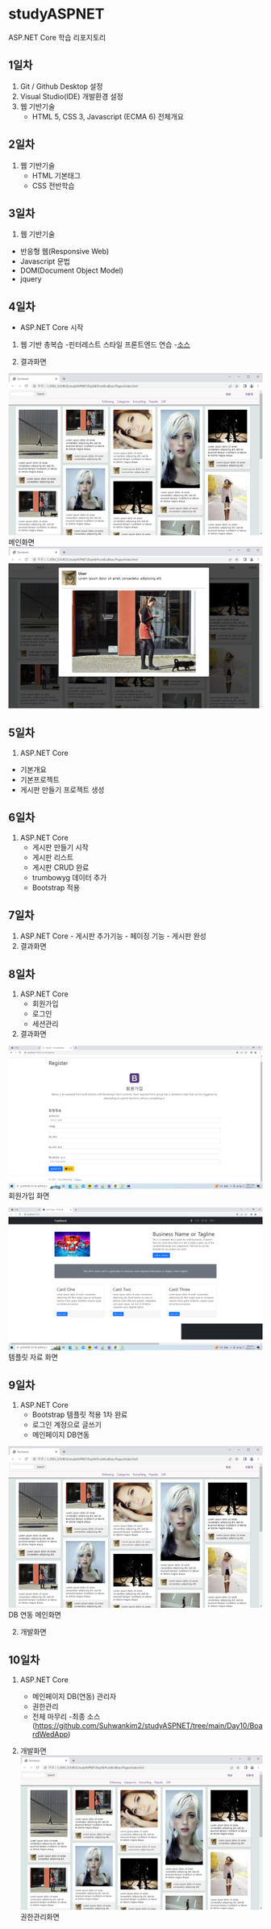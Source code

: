 # studyASPNET
ASP.NET Core 학습 리포지토리

## 1일차
1. Git / Github Desktop 설정
2. Visual Studio(IDE) 개발환경 설정
3. 웹 기반기술
   - HTML 5, CSS 3, Javascript (ECMA 6) 전체개요
 
 ## 2일차
 1. 웹 기반기술
    - HTML 기본태그
    - CSS 전반학습
  
 ## 3일차
 1. 웹 기반기술
  - 반응형 웹(Responsive Web)
  - Javascript 문법
  - DOM(Document Object Model)
  - jquery
 ## 4일차
 - ASP.NET Core 시작
 1. 웹 기반 총복습
   -핀터레스트 스타일 프론트엔드 연습
   -[소스](https://github.com/Suhwankim2/studyASPNET/tree/main/Day04.1%20jin/FrontEndexce/Pages)
   
 2. 결과화면
 
 
![메인화면](https://raw.githubusercontent.com/Suhwankim2/studyASPNET/main/images/stml_screen01.png)
 메인화면
 ![라이프박스화면](https://github.com/Suhwankim2/studyASPNET/blob/main/images/stml_screen02.png)
 
 ## 5일차
  1. ASP.NET Core
   - 기본개요
   - 기본프로젝트
   - 게시판 만들기 프로젝트 생성
   
  
 ## 6일차
 1. ASP.NET Core
	- 게시판 만들기 시작
	- 게시판 리스트
	- 게시판 CRUD 완료
	- trumbowyg 데이터 추가
	- Bootstrap 적용

 ## 7일차
 1.  ASP.NET Core
    - 게시판 추가기능
    - 페이징 기능
    - 게시판 완성
  2. 결과화면

 ## 8일차
 1.  ASP.NET Core
     - 회원가입
     - 로그인
     - 세션관리
 2. 결과화면
 
 ![회원가입 화면](https://github.com/Suhwankim2/studyASPNET/blob/main/images/%ED%9A%8C%EC%9B%90%EA%B0%80%EC%9E%85%20%ED%99%94%EB%A9%B4.png)
 회원가입 화면
 
 ![템플릿자료 화면](https://github.com/Suhwankim2/studyASPNET/blob/main/images/%ED%85%9C%ED%94%8C%EB%A6%BF%ED%99%94%EB%A9%B4.png)
 템플릿 자료 화면
 
## 9일차
1. ASP.NET Core
   - Bootstrap 템플릿 적용 1차 완료
   - 로그인 계정으로 글쓰기
   - 메인페이지 DB연동
 
 ![DB 연동 메인화면](https://raw.githubusercontent.com/Suhwankim2/studyASPNET/main/images/stml_screen01.png)
 DB 연동 메인화면
   
   
2. 개발화면
  



## 10일차
1. ASP.NET Core
   - 메인페이지 DB(연동) 관리자
   - 권한관리
   - 전체 마무리
   -최종 소스(https://github.com/Suhwankim2/studyASPNET/tree/main/Day10/BoardWedApp)
   
2. 개발화면
![권한관리화면](https://raw.githubusercontent.com/Suhwankim2/studyASPNET/main/images/stml_screen01.png)
 권한관리화면